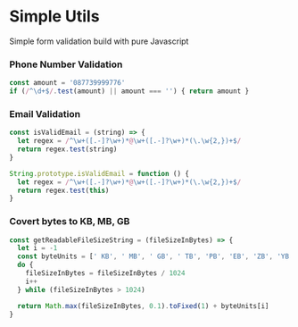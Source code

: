 # Simple Utils

Simple form validation build with pure Javascript

### Phone Number Validation

```javascript
const amount = '087739999776'
if (/^\d+$/.test(amount) || amount === '') { return amount }
```

### Email Validation

```javascript
const isValidEmail = (string) => {
  let regex = /^\w+([.-]?\w+)*@\w+([.-]?\w+)*(\.\w{2,})+$/
  return regex.test(string)
}

String.prototype.isValidEmail = function () {
  let regex = /^\w+([.-]?\w+)*@\w+([.-]?\w+)*(\.\w{2,})+$/
  return regex.test(this)
}
```

### Covert bytes to KB, MB, GB

```javascript
const getReadableFileSizeString = (fileSizeInBytes) => {
  let i = -1
  const byteUnits = [' KB', ' MB', ' GB', ' TB', 'PB', 'EB', 'ZB', 'YB']
  do {
    fileSizeInBytes = fileSizeInBytes / 1024
    i++
  } while (fileSizeInBytes > 1024)

  return Math.max(fileSizeInBytes, 0.1).toFixed(1) + byteUnits[i]
}
```
